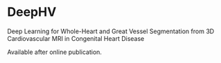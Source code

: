 # DeepHV
Deep Learning for Whole-Heart and Great Vessel Segmentation from 3D Cardiovascular MRI in Congenital Heart Disease

Available after online publication.
